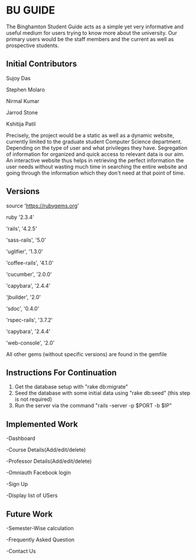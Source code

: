 # **BU GUIDE**

The Binghamton Student Guide acts as a simple yet very informative and useful medium for users trying to know more about the university. Our primary users would be the staff members and the current as well as prospective students.

## **Initial Contributors**

  Sujoy Das
  
  Stephen Molaro
  
  Nirmal Kumar
  
  Jarrod Stone
  
  Kshitija Patil    

Precisely, the project would be a static as well as a dynamic website, currently limited to the graduate student Computer Science department.
Depending on the type of user and what privileges they have. Segregation of information for organized and quick access to relevant data is our aim. 
An interactive website thus helps in retrieving the perfect information the user needs without wasting much time in searching the entire website and going through the information which they don't need at that point of time.

## **Versions**

  source 'https://rubygems.org'

  ruby '2.3.4'
  
  'rails', '4.2.5'
  
  'sass-rails', '5.0'
  
  'uglifier', '1.3.0'
  
  'coffee-rails', '4.1.0'
  
  'cucumber', '2.0.0'
  
  'capybara', '2.4.4'
  
  'jbuilder', '2.0'
  
  'sdoc', '0.4.0'
  
  'rspec-rails', '3.7.2'
  
  'capybara', '2.4.4'
  
  'web-console', '2.0'

All other gems (without specific versions) are found in the gemfile

## **Instructions For Continuation**
  1. Get the database setup with "rake db:migrate"
  2. Seed the database with some initial data using "rake db:seed" (this step is not required)
  3. Run the server via the command "rails -server -p $PORT -b $IP"

## **Implemented Work**

  -Dashboard
  
  -Course Details(Add/edit/delete)
  
  -Professor Details(Add/edit/delete)
  
  -Omniauth Facebook login
  
  -Sign Up
  
  -Display list of USers

## **Future Work**

  -Semester-Wise calculation
  
  -Frequently Asked Question
  
  -Contact Us
